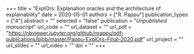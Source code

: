 +++
title = "ExplOrs: Explanation oracles and the architecture of explainability"
date = 2020-05-01
authors = ["R. Pappu"]
publication_types = ["4"]
abstract = ""
selected = "false"
publication = "*Unpublished manuscript*"
url_code = ""
url_dataset = ""
url_pdf = "https://nbviewer.jupyter.org/github/rpappu/pdf-publications/blob/master/Pappu-ExplOrs-Final-2020.pdf"
url_project = ""
url_slides = ""
url_video = ""
doi = ""
+++
